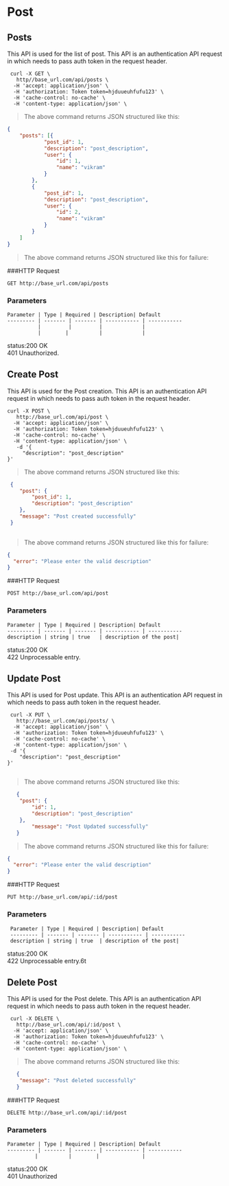 # Post

## Posts

This API is used for the list of post.
This API is an authentication API request in which needs to pass auth token in the request header.

```shell
 curl -X GET \
   http//base_url.com/api/posts \
  -H 'accept: application/json' \
  -H 'authorization: Token token=hjduueuhfufu123' \
  -H 'cache-control: no-cache' \
  -H 'content-type: application/json' \
```

> The above command returns JSON structured like this:

```json
{
	"posts": [{
			"post_id": 1,
			"description": "post_description",
			"user": {
				"id": 1,
				"name": "vikram"				
			}
		},
		{
			"post_id": 1,
			"description": "post_description",
			"user": {
				"id": 2,
				"name": "vikram"				
			}
		}
	]	
}
 ```
>The above command returns JSON structured like this for failure:

###HTTP Request

`GET http://base_url.com/api/posts`

### Parameters

    Parameter | Type | Required | Description| Default
    --------- | ------- | ------- | ----------- | -----------
              |         |         |             |
              |        |          |             |

<aside class="success">status:200 OK</aside>
<aside class="warning"> 401 Unauthorized.</aside>


## Create Post

This API is used for the Post creation.
This API is an authentication API request in which needs to pass auth token in the request header.

```shell
curl -X POST \
   http://base_url.com/api/post \
  -H 'accept: application/json' \
  -H 'authorization: Token token=hjduueuhfufu123' \
  -H 'cache-control: no-cache' \
  -H 'content-type: application/json' \
   -d '{
	 "description": "post_description"
}'

```

> The above command returns JSON structured like this:

```json
 {
 	"post": {
 		"post_id": 1,
 		"description": "post_description"
 	},
 	"message": "Post created successfully"
 }
   
   ```
>The above command returns JSON structured like this for failure:

```json
{
  "error": "Please enter the valid description"
}   
```

###HTTP Request

`POST http://base_url.com/api/post`

### Parameters

    Parameter | Type | Required | Description| Default
    --------- | ------- | ------- | ----------- | -----------
    description | string | true   | description of the post| 


<aside class="success">status:200 OK</aside>
<aside class="warning"> 422 Unprocessable entry.</aside>


## Update Post

This API is used for Post update.
This API is an authentication API request in which needs to pass auth token in the request header.

```shell 
 curl -X PUT \
   http://base_url.com/api/posts/ \
  -H 'accept: application/json' \
  -H 'authorization: Token token=hjduueuhfufu123' \
  -H 'cache-control: no-cache' \
  -H 'content-type: application/json' \
 -d '{
	"description": "post_description"
}'


```

> The above command returns JSON structured like this:

```json
   {
   	"post": {
   		"id": 1,
   		"description": "post_description"
   	},
   	 	"message": "Post Updated successfully"
   }
```
>The above command returns JSON structured like this for failure:

```json
{
  "error": "Please enter the valid description"
}   
```

###HTTP Request

`PUT http://base_url.com/api/:id/post`


### Parameters

     Parameter | Type | Required | Description| Default
     --------- | ------- | ------- | ----------- | -----------
     description | string | true  | description of the post| 

<aside class="success">status:200 OK</aside>
<aside class="warning"> 422 Unprocessable entry.6t</aside>


## Delete Post

This API is used for the Post delete.
This API is an authentication API request in which needs to pass auth token in the request header.

```shell
 curl -X DELETE \
   http://base_url.com/api/:id/post \
  -H 'accept: application/json' \
  -H 'authorization: Token token=hjduueuhfufu123' \
  -H 'cache-control: no-cache' \
  -H 'content-type: application/json' \
```

> The above command returns JSON structured like this:

```json
   {
   	"message": "Post deleted successfully"
   }
```


###HTTP Request

`DELETE http://base_url.com/api/:id/post`

### Parameters

    Parameter | Type | Required | Description| Default
    --------- | ------- | ------- | ----------- | -----------
             |          |        |              |
  

<aside class="success">status:200 OK</aside>
<aside class="warning"> 401 Unauthorized </aside>